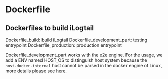 # Dockerfile

## Dockerfiles to build iLogtail

Dockerfile_build: build iLogtail
Dockerfile_development_part: testing entrypoint
Dockerfile_production: production entrypoint

Dockerfile_development_part works with the e2e engine. For the usage, we add a ENV named HOST_OS to distinguish host system because the `host.docker.internal` host cannot be parsed in the docker engine of Linux, more details please see [here](https://github.com/docker/for-linux/issues/264).
